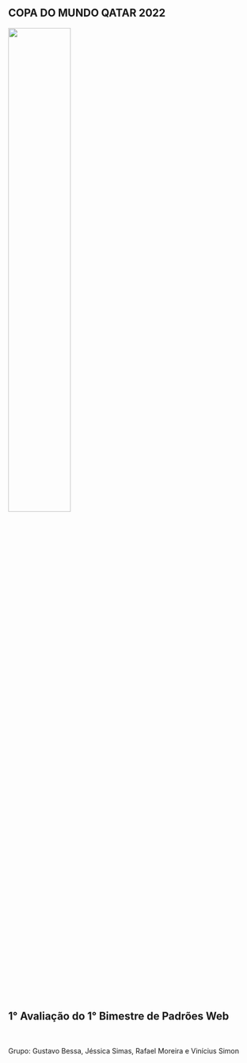 ## COPA DO MUNDO QATAR 2022

<img style="width: 50%;" src="https://radioalfa.net/wp-content/uploads/2021/08/qatar_logo_fifa.jpg">

<h2>1° Avaliação do 1° Bimestre de Padrões Web</h2>
<br>
<p>Grupo: Gustavo Bessa, Jéssica Simas, Rafael Moreira e Vinícius Simon</p>
